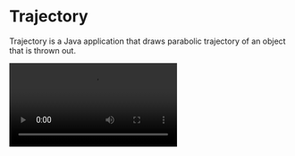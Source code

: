 Trajectory
==========

Trajectory is a Java application that draws parabolic trajectory of an object that is thrown out.

<video src="Trajectory-demo.mp4" ></video>
